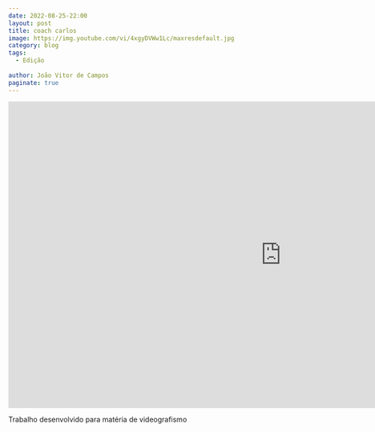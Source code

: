 ```yaml
---
date: 2022-08-25-22:00
layout: post
title: coach carlos 
image: https://img.youtube.com/vi/4xgyDVWw1Lc/maxresdefault.jpg
category: blog
tags:
  - Edição
  
author: João Vitor de Campos
paginate: true
---
```


<iframe width="1088" height="612" src="https://www.youtube.com/embed/4xgyDVWw1Lc" title="COACH CARLOS" frameborder="0" allow="accelerometer; autoplay; clipboard-write; encrypted-media; gyroscope; picture-in-picture; web-share" allowfullscreen></iframe>

Trabalho desenvolvido para matéria de videografismo 
